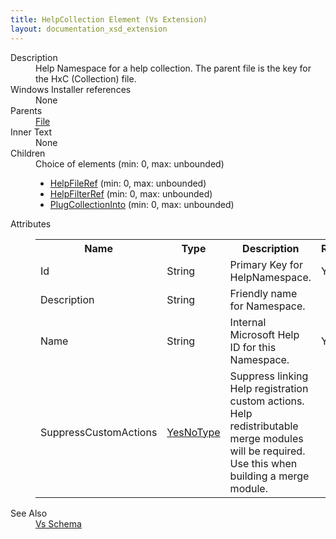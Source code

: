 ```yaml
---
title: HelpCollection Element (Vs Extension)
layout: documentation_xsd_extension
---
```

<dl>
  <dt>Description</dt>
  <dd>                 Help Namespace for a help collection.  The parent file is the key for the HxC (Collection) file.             </dd>
  <dt>Windows Installer references</dt>
  <dd>None</dd>
  <dt>Parents</dt>
  <dd>
    <a href="../../wix/file/">File</a>
  </dd>
  <dt>Inner Text</dt>
  <dd>None</dd>
  <dt>Children</dt>
  <dd>Choice of elements (min: 0, max: unbounded)<ul><li><a href="../../vs/helpfileref" class="extension">HelpFileRef</a> (min: 0, max: unbounded)</li><li><a href="../../vs/helpfilterref" class="extension">HelpFilterRef</a> (min: 0, max: unbounded)</li><li><a href="../../vs/plugcollectioninto" class="extension">PlugCollectionInto</a> (min: 0, max: unbounded)</li></ul></dd>
  <dt>Attributes</dt>
  <dd>
    <table cellspacing="0" cellpadding="0" class="schema">
      <tr>
        <th width="15%">Name</th>
        <th width="15%">Type</th>
        <th width="65%">Description</th>
        <th width="15%">Required</th>
      </tr>
      <tr>
        <td>Id</td>
        <td>String</td>
        <td>Primary Key for HelpNamespace.</td>
        <td>Yes</td>
      </tr>
      <tr>
        <td>Description</td>
        <td>String</td>
        <td>Friendly name for Namespace.</td>
        <td>&nbsp;</td>
      </tr>
      <tr>
        <td>Name</td>
        <td>String</td>
        <td>Internal Microsoft Help ID for this Namespace.</td>
        <td>Yes</td>
      </tr>
      <tr>
        <td>SuppressCustomActions</td>
        <td><a href="../../vs/simple_type_yesnotype">YesNoType</a></td>
        <td>Suppress linking Help registration custom actions.  Help redistributable merge modules will be required.  Use this when building a merge module.</td>
        <td>&nbsp;</td>
      </tr>
    </table>
  </dd>
  <dt>See Also</dt>
  <dd>
    <a href="../">Vs Schema</a>
  </dd>
</dl>
